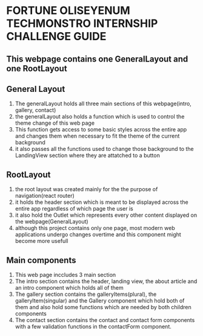 # FORTUNE OLISEYENUM TECHMONSTRO INTERNSHIP CHALLENGE GUIDE

## This webpage contains one GeneralLayout and one RootLayout

## General Layout

1. The generalLayout holds all three main sections of this webpage(intro, gallery, contact)
2. the generalLayout also holds a function which is used to control the theme change of this web page
3. This function gets access to some basic styles across the entire app and changes them when necessary to fit the theme of the current background
4. it also passes all the functions used to change those background to the LandingView section where they are attatched to a button

## RootLayout

1. the root layout was created mainly for the the purpose of navigation(react router)
2. it holds the header section which is meant to be displayed across the entire app regardless of which page the user is
3. it also hold the Outlet which represents every other content displayed on the webpage(GeneralLayout)
4. although this project contains only one page, most modern web applications undergo changes overtime and this component might become more usefull

## Main components

1. This web page inccludes 3 main section
2. The intro section contains the header, landing view, the about article and an intro component which holds all of them
3. The gallery section contains the galleryItems(plural), the galleryItem(singular) and the Gallery component which hold both of them and also hold some functions which are needed by both children components
4. The contact section contains the contact and contact form components with a few validation functions in the contactForm component.
